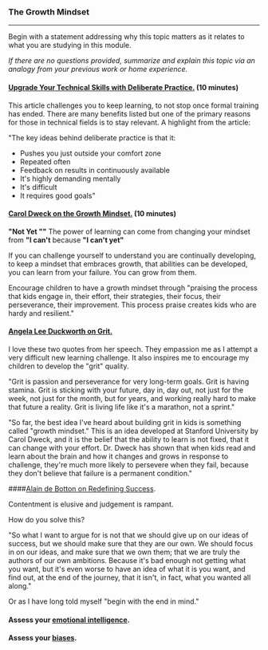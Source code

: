 ### The Growth Mindset
___

Begin with a statement addressing why this topic matters as it relates to what you are studying in this module.

*If there are no questions provided, summarize and explain this topic via an analogy from your previous work or home experience.*


   #### [Upgrade Your Technical Skills with Deliberate Practice.](https://web.archive.org/web/20160616225417/http://www.happybearsoftware.com/upgrade-your-technical-skills-with-deliberate-practice) (10 minutes)

   This article challenges you to keep learning, to not stop once formal training has ended. There are many benefits listed but one of the primary reasons for those in technical fields is to stay relevant. A highlight from the article:

   "The key ideas behind deliberate practice is that it:

* Pushes you just outside your comfort zone
* Repeated often
* Feedback on results in continuously available
* It's highly demanding mentally
* It's difficult
* It requires good goals"


#### [Carol Dweck on the Growth Mindset.](https://www.ted.com/talks/carol_dweck_the_power_of_believing_that_you_can_improve?language=en) (10 minutes)

**"Not Yet ""**
The power of learning can come from changing your mindset from **"I can't** because **"I can't yet"**

If you can challenge yourself to understand you are continually developing, to keep a mindset that embraces growth, that abilities can be developed, you can learn from your failure. You can grow from them. 

Encourage children to have a growth mindset through "praising the process that kids engage in, their effort, their strategies, their focus, their perseverance, their improvement. This process praise creates kids who are hardy and resilient."

#### [Angela Lee Duckworth on Grit.](https://www.ted.com/talks/angela_lee_duckworth_grit_the_power_of_passion_and_perseverance/comments) 

I love these two quotes from her speech. They empassion me as I attempt a very difficult new learning challenge. It also inspires me to encourage my children to develop the "grit" quality.

"Grit is passion and perseverance for very long-term goals. Grit is having stamina. Grit is sticking with your future, day in, day out, not just for the week, not just for the month, but for years, and working really hard to make that future a reality. Grit is living life like it's a marathon, not a sprint."

"So far, the best idea I've heard about building grit in kids is something called "growth mindset." This is an idea developed at Stanford University by Carol Dweck, and it is the belief that the ability to learn is not fixed, that it can change with your effort. Dr. Dweck has shown that when kids read and learn about the brain and how it changes and grows in response to challenge, they're much more likely to persevere when they fail, because they don't believe that failure is a permanent condition."


####[Alain de Botton on Redefining Success](https://www.ted.com/talks/alain_de_botton_a_kinder_gentler_philosophy_of_success). 

Contentment is elusive and judgement is rampant. 

How do you solve this?

"So what I want to argue for is not that we should give up on our ideas of success, but we should make sure that they are our own. We should focus in on our ideas, and make sure that we own them; that we are truly the authors of our own ambitions. Because it's bad enough not getting what you want, but it's even worse to have an idea of what it is you want, and find out, at the end of the journey, that it isn't, in fact, what you wanted all along."

Or as I have long told myself "begin with the end in mind."


#### Assess your [emotional intelligence](https://codefellows.github.io/common_curriculum/career_coaching/201/emotional-intelligence-assessment.pdf). 


#### Assess your [biases](https://codefellows.github.io/common_curriculum/career_coaching/301/bias-assessment.pdf). 



